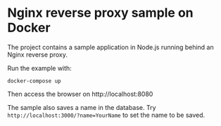 # Nginx reverse proxy sample on Docker

The project contains a sample application in Node.js running behind an Nginx reverse proxy.

Run the example with:

```
docker-compose up
```

Then access the browser on http://localhost:8080

The sample also saves a name in the database. Try `http://localhost:3000/?name=YourName` to set the name to be saved.
